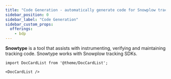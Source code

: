 ```yaml
---
title: "Code Generation - automatically generate code for Snowplow tracking SDKs"
sidebar_position: 0
sidebar_label: "Code Generation"
sidebar_custom_props:
  offerings:
    - bdp
---
```


**Snowtype** is a tool that assists with instrumenting, verifying and maintaining tracking code. Snowtype works with Snowplow tracking SDKs.

```mdx-code-block
import DocCardList from '@theme/DocCardList';

<DocCardList />
```
